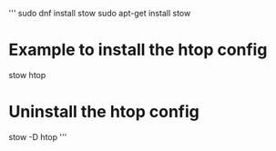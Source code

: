 '''
sudo dnf install stow
sudo apt-get install stow
# Example to install the htop config
stow htop

# Uninstall the htop config
stow -D htop
'''
